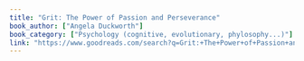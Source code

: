 ```yaml
---
title: "Grit: The Power of Passion and Perseverance"
book_author: ["Angela Duckworth"]
book_category: ["Psychology (cognitive, evolutionary, phylosophy...)"]
link: "https://www.goodreads.com/search?q=Grit:+The+Power+of+Passion+and+Perseverance+Angela+Duckworth"
---
```

